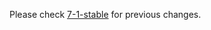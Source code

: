 
Please check [7-1-stable](https://github.com/rails/rails/blob/7-1-stable/actiontext/CHANGELOG.md) for previous changes.
